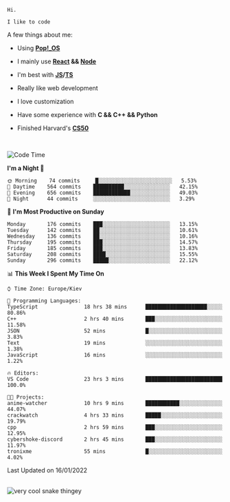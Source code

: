 ```
Hi.

I like to code
```

A few things about me:

-   Using **[Pop!\_OS](https://pop.system76.com/)**

-   I mainly use **[React](https://reactjs.org/) && [Node](https://nodejs.org/en/)**

-   I'm best with **[JS](https://www.javascript.com/)/[TS](https://www.typescriptlang.org/)**

-   Really like web development

-   I love customization

-   Have some experience with **C && C++ && Python**

-   Finished Harvard's **[CS50](https://cs50.harvard.edu)**

<br>

<!--START_SECTION:waka-->
![Code Time](http://img.shields.io/badge/Code%20Time-267%20hrs%2017%20mins-blue)

**I'm a Night 🦉** 

```text
🌞 Morning    74 commits     █░░░░░░░░░░░░░░░░░░░░░░░░   5.53% 
🌆 Daytime    564 commits    ██████████░░░░░░░░░░░░░░░   42.15% 
🌃 Evening    656 commits    ████████████░░░░░░░░░░░░░   49.03% 
🌙 Night      44 commits     ░░░░░░░░░░░░░░░░░░░░░░░░░   3.29%

```
📅 **I'm Most Productive on Sunday** 

```text
Monday       176 commits    ███░░░░░░░░░░░░░░░░░░░░░░   13.15% 
Tuesday      142 commits    ██░░░░░░░░░░░░░░░░░░░░░░░   10.61% 
Wednesday    136 commits    ██░░░░░░░░░░░░░░░░░░░░░░░   10.16% 
Thursday     195 commits    ███░░░░░░░░░░░░░░░░░░░░░░   14.57% 
Friday       185 commits    ███░░░░░░░░░░░░░░░░░░░░░░   13.83% 
Saturday     208 commits    ████░░░░░░░░░░░░░░░░░░░░░   15.55% 
Sunday       296 commits    █████░░░░░░░░░░░░░░░░░░░░   22.12%

```


📊 **This Week I Spent My Time On** 

```text
⌚︎ Time Zone: Europe/Kiev

💬 Programming Languages: 
TypeScript               18 hrs 38 mins      ████████████████████░░░░░   80.86% 
C++                      2 hrs 40 mins       ███░░░░░░░░░░░░░░░░░░░░░░   11.58% 
JSON                     52 mins             █░░░░░░░░░░░░░░░░░░░░░░░░   3.83% 
Text                     19 mins             ░░░░░░░░░░░░░░░░░░░░░░░░░   1.38% 
JavaScript               16 mins             ░░░░░░░░░░░░░░░░░░░░░░░░░   1.22%

🔥 Editors: 
VS Code                  23 hrs 3 mins       █████████████████████████   100.0%

🐱‍💻 Projects: 
anime-watcher            10 hrs 9 mins       ███████████░░░░░░░░░░░░░░   44.07% 
crackwatch               4 hrs 33 mins       █████░░░░░░░░░░░░░░░░░░░░   19.79% 
cpp                      2 hrs 59 mins       ███░░░░░░░░░░░░░░░░░░░░░░   12.95% 
cybershoke-discord       2 hrs 45 mins       ███░░░░░░░░░░░░░░░░░░░░░░   11.97% 
tronixme                 55 mins             █░░░░░░░░░░░░░░░░░░░░░░░░   4.02%

```


 Last Updated on 16/01/2022
<!--END_SECTION:waka-->

<br>

<img title="" src="https://raw.githubusercontent.com/Trunkelis/Trunkelis/output/github-contribution-grid-snake.svg" alt="very cool snake thingey" data-align="left">
